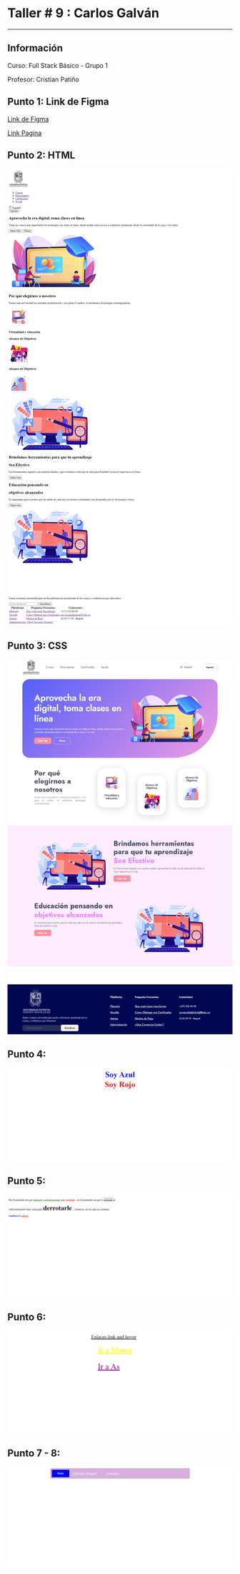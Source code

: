 <h1>Taller # 9 : Carlos Galván </h1>
<hr>

<h2>Información </h2>
    <p>Curso: Full Stack Básico - Grupo 1 <p>
    <p>Profesor: Cristian Patiño<p>  

<h2> Punto 1: Link de Figma </h2>
<a href="https://www.figma.com/file/ALHv5pzMZbcwiEOIFUSiM2/Carlos-Galvan---Figma?type=design&t=dxTMuQlCGFCHkSUh-1"> Link de Figma </a>

<br>

<a href ="https://cjgalvan.github.io/taller-9-full-stack/"> Link Pagina </a>

<h2>Punto 2: HTML</h2>
<img src="./public/images/html.png" alt="html">

<h2>Punto 3: CSS</h2>
<img src="./public/images/html-css.png" alt="css">

<h2> Punto 4: </h2>
<img src="./public/images/punto-4.png" alt="punto4">

<h2> Punto 5: </h2>
<img src="./public/images/punto-5.png" alt="punto5">

<h2> Punto 6: </h2>
<img src="./public/images/punto-6.png" alt="punto6">

<h2> Punto 7 - 8: </h2>
<img src="./public/images/punto-7-8.png" alt="punto7-8">




